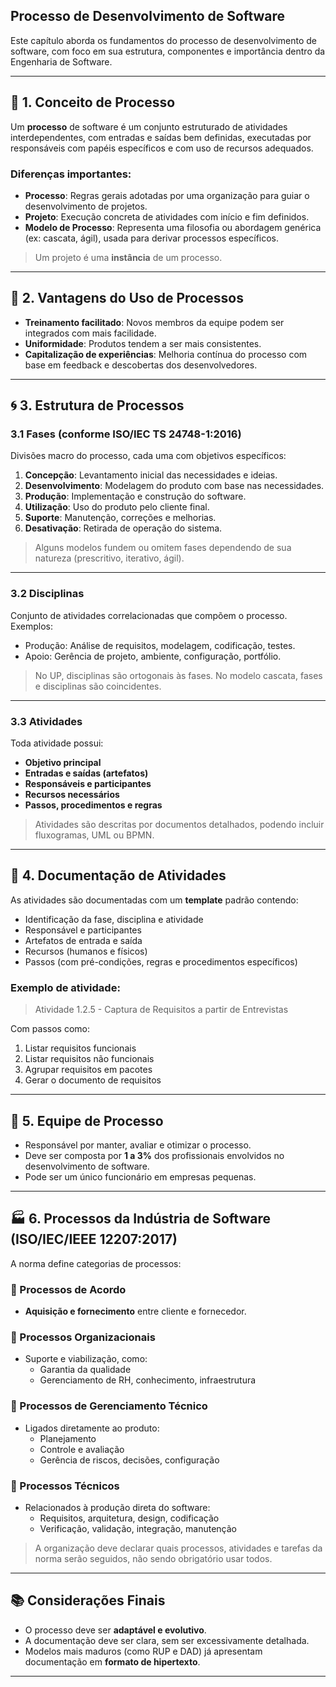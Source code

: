 ## Processo de Desenvolvimento de Software

Este capítulo aborda os fundamentos do processo de desenvolvimento de software, com foco em sua estrutura, componentes e importância dentro da Engenharia de Software.

---

## 📌 1. Conceito de Processo

Um **processo** de software é um conjunto estruturado de atividades interdependentes, com entradas e saídas bem definidas, executadas por responsáveis com papéis específicos e com uso de recursos adequados.

### Diferenças importantes:
- **Processo**: Regras gerais adotadas por uma organização para guiar o desenvolvimento de projetos.
- **Projeto**: Execução concreta de atividades com início e fim definidos.
- **Modelo de Processo**: Representa uma filosofia ou abordagem genérica (ex: cascata, ágil), usada para derivar processos específicos.

> Um projeto é uma **instância** de um processo.

---

## 🧩 2. Vantagens do Uso de Processos

- **Treinamento facilitado**: Novos membros da equipe podem ser integrados com mais facilidade.
- **Uniformidade**: Produtos tendem a ser mais consistentes.
- **Capitalização de experiências**: Melhoria contínua do processo com base em feedback e descobertas dos desenvolvedores.

---

## 🌀 3. Estrutura de Processos

### 3.1 Fases (conforme ISO/IEC TS 24748-1:2016)
Divisões macro do processo, cada uma com objetivos específicos:

1. **Concepção**: Levantamento inicial das necessidades e ideias.
2. **Desenvolvimento**: Modelagem do produto com base nas necessidades.
3. **Produção**: Implementação e construção do software.
4. **Utilização**: Uso do produto pelo cliente final.
5. **Suporte**: Manutenção, correções e melhorias.
6. **Desativação**: Retirada de operação do sistema.

> Alguns modelos fundem ou omitem fases dependendo de sua natureza (prescritivo, iterativo, ágil).

---

### 3.2 Disciplinas

Conjunto de atividades correlacionadas que compõem o processo. Exemplos:
- Produção: Análise de requisitos, modelagem, codificação, testes.
- Apoio: Gerência de projeto, ambiente, configuração, portfólio.

> No UP, disciplinas são ortogonais às fases. No modelo cascata, fases e disciplinas são coincidentes.

---

### 3.3 Atividades

Toda atividade possui:
- **Objetivo principal**
- **Entradas e saídas (artefatos)**
- **Responsáveis e participantes**
- **Recursos necessários**
- **Passos, procedimentos e regras**

> Atividades são descritas por documentos detalhados, podendo incluir fluxogramas, UML ou BPMN.

---

## 📄 4. Documentação de Atividades

As atividades são documentadas com um **template** padrão contendo:

- Identificação da fase, disciplina e atividade
- Responsável e participantes
- Artefatos de entrada e saída
- Recursos (humanos e físicos)
- Passos (com pré-condições, regras e procedimentos específicos)

### Exemplo de atividade:
> Atividade 1.2.5 - Captura de Requisitos a partir de Entrevistas

Com passos como:
1. Listar requisitos funcionais
2. Listar requisitos não funcionais
3. Agrupar requisitos em pacotes
4. Gerar o documento de requisitos

---

## 👥 5. Equipe de Processo

- Responsável por manter, avaliar e otimizar o processo.
- Deve ser composta por **1 a 3%** dos profissionais envolvidos no desenvolvimento de software.
- Pode ser um único funcionário em empresas pequenas.

---

## 🏭 6. Processos da Indústria de Software (ISO/IEC/IEEE 12207:2017)

A norma define categorias de processos:

### 🔹 Processos de Acordo
- **Aquisição e fornecimento** entre cliente e fornecedor.

### 🔹 Processos Organizacionais
- Suporte e viabilização, como:
  - Garantia da qualidade
  - Gerenciamento de RH, conhecimento, infraestrutura

### 🔹 Processos de Gerenciamento Técnico
- Ligados diretamente ao produto:
  - Planejamento
  - Controle e avaliação
  - Gerência de riscos, decisões, configuração

### 🔹 Processos Técnicos
- Relacionados à produção direta do software:
  - Requisitos, arquitetura, design, codificação
  - Verificação, validação, integração, manutenção

> A organização deve declarar quais processos, atividades e tarefas da norma serão seguidos, não sendo obrigatório usar todos.

---

## 📚 Considerações Finais

- O processo deve ser **adaptável e evolutivo**.
- A documentação deve ser clara, sem ser excessivamente detalhada.
- Modelos mais maduros (como RUP e DAD) já apresentam documentação em **formato de hipertexto**.

---
